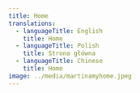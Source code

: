 ```yaml
---
title: Home
translations:
  - languageTitle: English
    title: Home
  - languageTitle: Polish
    title: Strona główna
  - languageTitle: Chinese
    title: Home
image: ../media/martinamyhome.jpeg
---
```

